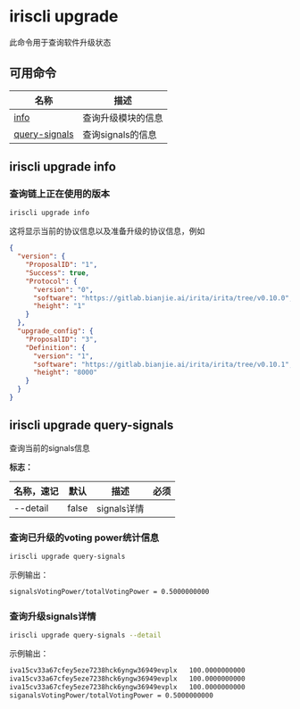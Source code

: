 # iriscli upgrade

此命令用于查询软件升级状态

## 可用命令

| 名称                                            | 描述               |
| ----------------------------------------------- | ------------------ |
| [info](#iriscli-upgrade-info)                   | 查询升级模块的信息 |
| [query-signals](#iriscli-upgrade-query-signals) | 查询signals的信息  |

## iriscli upgrade info

### 查询链上正在使用的版本

```bash
iriscli upgrade info
```

这将显示当前的协议信息以及准备升级的协议信息，例如

```json
{
  "version": {
    "ProposalID": "1",
    "Success": true,
    "Protocol": {
      "version": "0",
      "software": "https://gitlab.bianjie.ai/irita/irita/tree/v0.10.0",
      "height": "1"
    }
  },
  "upgrade_config": {
    "ProposalID": "3",
    "Definition": {
      "version": "1",
      "software": "https://gitlab.bianjie.ai/irita/irita/tree/v0.10.1",
      "height": "8000"
    }
  }
}
```

## iriscli upgrade query-signals

查询当前的signals信息

**标志：**

| 名称，速记 | 默认 | 描述        | 必须 |
| --------------- | ------- | ------------------ | -------- |
| --detail        | false   | signals详情 |          |

### 查询已升级的voting power统计信息

```bash
iriscli upgrade query-signals
```

示例输出：

```bash
signalsVotingPower/totalVotingPower = 0.5000000000
```

### 查询升级signals详情

```bash
iriscli upgrade query-signals --detail
```

示例输出：

```bash
iva15cv33a67cfey5eze7238hck6yngw36949evplx   100.0000000000
iva15cv33a67cfey5eze7238hck6yngw36949evplx   100.0000000000
iva15cv33a67cfey5eze7238hck6yngw36949evplx   100.0000000000
siganalsVotingPower/totalVotingPower = 0.5000000000
```
